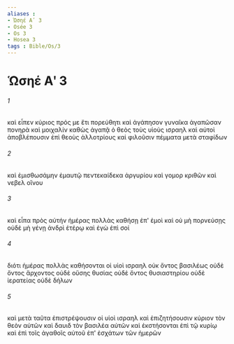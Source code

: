 ```yaml
---
aliases : 
- Ὡσηέ Αʹ 3
- Osée 3
- Os 3
- Hosea 3
tags : Bible/Os/3
---
```


# Ὡσηέ Αʹ 3

###### 1
καὶ εἶπεν κύριος πρός με ἔτι πορεύθητι καὶ ἀγάπησον γυναῖκα ἀγαπῶσαν πονηρὰ καὶ μοιχαλίν καθὼς ἀγαπᾷ ὁ θεὸς τοὺς υἱοὺς ισραηλ καὶ αὐτοὶ ἀποβλέπουσιν ἐπὶ θεοὺς ἀλλοτρίους καὶ φιλοῦσιν πέμματα μετὰ σταφίδων
###### 2
καὶ ἐμισθωσάμην ἐμαυτῷ πεντεκαίδεκα ἀργυρίου καὶ γομορ κριθῶν καὶ νεβελ οἴνου
###### 3
καὶ εἶπα πρὸς αὐτήν ἡμέρας πολλὰς καθήσῃ ἐπ' ἐμοὶ καὶ οὐ μὴ πορνεύσῃς οὐδὲ μὴ γένῃ ἀνδρὶ ἑτέρῳ καὶ ἐγὼ ἐπὶ σοί
###### 4
διότι ἡμέρας πολλὰς καθήσονται οἱ υἱοὶ ισραηλ οὐκ ὄντος βασιλέως οὐδὲ ὄντος ἄρχοντος οὐδὲ οὔσης θυσίας οὐδὲ ὄντος θυσιαστηρίου οὐδὲ ἱερατείας οὐδὲ δήλων
###### 5
καὶ μετὰ ταῦτα ἐπιστρέψουσιν οἱ υἱοὶ ισραηλ καὶ ἐπιζητήσουσιν κύριον τὸν θεὸν αὐτῶν καὶ δαυιδ τὸν βασιλέα αὐτῶν καὶ ἐκστήσονται ἐπὶ τῷ κυρίῳ καὶ ἐπὶ τοῖς ἀγαθοῖς αὐτοῦ ἐπ' ἐσχάτων τῶν ἡμερῶν

